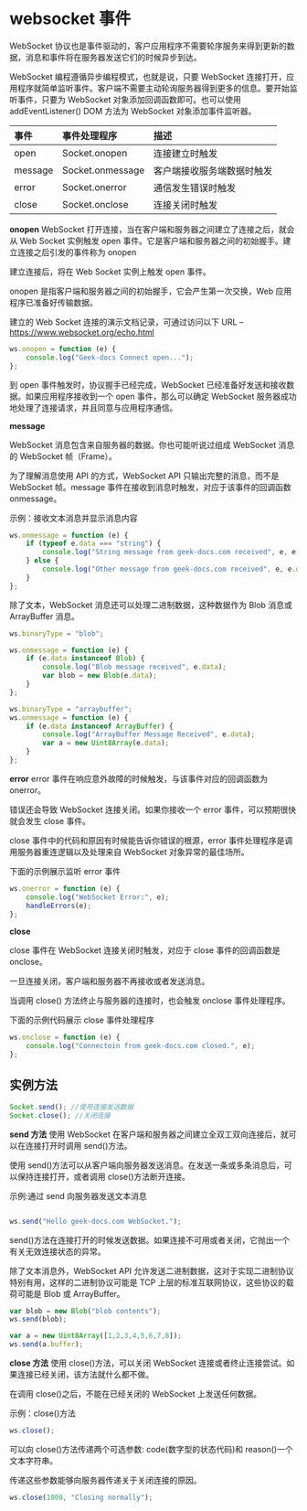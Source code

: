 # websocket 事件

WebSocket 协议也是事件驱动的，客户应用程序不需要轮序服务来得到更新的数据，消息和事件将在服务器发送它们的时候异步到达。

WebSocket 编程遵循异步编程模式，也就是说，只要 WebSocket 连接打开，应用程序就简单监听事件。客户端不需要主动轮询服务器得到更多的信息。要开始监听事件，只要为 WebSocket 对象添加回调函数即可。也可以使用 addEventListener() DOM 方法为 WebSocket 对象添加事件监听器。

| 事件    | 事件处理程序     | 描述                       |
| :------ | :--------------- | :------------------------- |
| open    | Socket.onopen    | 连接建立时触发             |
| message | Socket.onmessage | 客户端接收服务端数据时触发 |
| error   | Socket.onerror   | 通信发生错误时触发         |
| close   | Socket.onclose   | 连接关闭时触发             |

**onopen**
WebSocket 打开连接，当在客户端和服务器之间建立了连接之后，就会从 Web Socket 实例触发 open 事件。它是客户端和服务器之间的初始握手。建立连接之后引发的事件称为 onopen

建立连接后，将在 Web Socket 实例上触发 open 事件。

onopen 是指客户端和服务器之间的初始握手，它会产生第一次交换，Web 应用程序已准备好传输数据。

建立的 Web Socket 连接的演示文档记录，可通过访问以下 URL – https://www.websocket.org/echo.html

```javascript
ws.onopen = function (e) {
	console.log("Geek-docs Connect open...");
};
```

到 open 事件触发时，协议握手已经完成，WebSocket 已经准备好发送和接收数据。如果应用程序接收到一个 open 事件，那么可以确定 WebSocket 服务器成功地处理了连接请求，并且同意与应用程序通信。

**message**

WebSocket 消息包含来自服务器的数据。你也可能听说过组成 WebSocket 消息的 WebSocket 帧（Frame）。

为了理解消息使用 API 的方式，WebSocket API 只输出完整的消息，而不是 WebSocket 帧。message 事件在接收到消息时触发，对应于该事件的回调函数 onmessage。

示例：接收文本消息并显示消息内容

```javascript
ws.onmessage = function (e) {
	if (typeof e.data === "string") {
		console.log("String message from geek-docs.com received", e, e.data);
	} else {
		console.log("Other message from geek-docs.com received", e, e.data);
	}
};
```

除了文本，WebSocket 消息还可以处理二进制数据，这种数据作为 Blob 消息或 ArrayBuffer 消息。

```javascript
ws.binaryType = "blob";

ws.onmessage = function (e) {
	if (e.data instanceof Blob) {
		console.log("Blob message received", e.data);
		var blob = new Blob(e.data);
	}
};
```

```javascript
ws.binaryType = "arraybuffer";
ws.onmessage = function (e) {
	if (e.data instanceof ArrayBuffer) {
		console.log("ArrayBuffer Message Received", e.data);
		var a = new Uint8Array(e.data);
	}
};
```

**error**
error 事件在响应意外故障的时候触发，与该事件对应的回调函数为 onerror。

错误还会导致 WebSocket 连接关闭。如果你接收一个 error 事件，可以预期很快就会发生 close 事件。

close 事件中的代码和原因有时候能告诉你错误的根源，error 事件处理程序是调用服务器重连逻辑以及处理来自 WebSocket 对象异常的最佳场所。

下面的示例展示监听 error 事件

```javascript
ws.onerror = function (e) {
	console.log("WebSocket Error:", e);
	handleErrors(e);
};
```

**close**

close 事件在 WebSocket 连接关闭时触发，对应于 close 事件的回调函数是 onclose。

一旦连接关闭，客户端和服务器不再接收或者发送消息。

当调用 close() 方法终止与服务器的连接时，也会触发 onclose 事件处理程序。

下面的示例代码展示 close 事件处理程序

```javascript
ws.onclose = function (e) {
	console.log("Connectoin from geek-docs.com closed.", e);
};
```

## 实例方法

```javascript
Socket.send(); //使用连接发送数据
Socket.close(); //关闭连接
```

**send 方法**
使用 WebSocket 在客户端和服务器之间建立全双工双向连接后，就可以在连接打开时调用 send()方法。

使用 send()方法可以从客户端向服务器发送消息。在发送一条或多条消息后，可以保持连接打开，或者调用 close()方法断开连接。

示例:通过 send 向服务器发送文本消息

```JavaScript

ws.send("Hello geek-docs.com WebSocket.");
```

send()方法在连接打开的时候发送数据。如果连接不可用或者关闭，它抛出一个有关无效连接状态的异常。

除了文本消息外，WebSocket API 允许发送二进制数据，这对于实现二进制协议特别有用，这样的二进制协议可能是 TCP 上层的标准互联网协议，这些协议的载荷可能是 Blob 或 ArrayBuffer。

```JavaScript
var blob = new Blob("blob contents");
ws.send(blob);

var a = new Uint8Array([1,2,3,4,5,6,7,8]);
ws.send(a.buffer);

```

**close 方法**
使用 close()方法，可以关闭 WebSocket 连接或者终止连接尝试。如果连接已经关闭，该方法就什么都不做。

在调用 close()之后，不能在已经关闭的 WebSocket 上发送任何数据。

示例：close()方法

```JavaScript
ws.close();
```

可以向 close()方法传递两个可选参数: code(数字型的状态代码)和 reason()一个文本字符串。

传递这些参数能够向服务器传递关于关闭连接的原因。

```JavaScript
ws.close(1000, "Closing normally");

```
